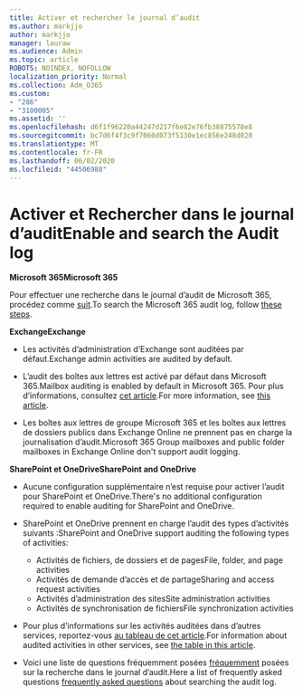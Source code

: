 ```yaml
---
title: Activer et rechercher le journal d’audit
ms.author: markjjo
author: markjjo
manager: lauraw
ms.audience: Admin
ms.topic: article
ROBOTS: NOINDEX, NOFOLLOW
localization_priority: Normal
ms.collection: Adm_O365
ms.custom:
- "286"
- "3100005"
ms.assetid: ''
ms.openlocfilehash: d6f1f96220a44247d217f6e82e76fb38875578e8
ms.sourcegitcommit: bc7d6f4f3c9f7060d073f5130e1ec856e248d020
ms.translationtype: MT
ms.contentlocale: fr-FR
ms.lasthandoff: 06/02/2020
ms.locfileid: "44506988"
---
```

# <a name="enable-and-search-the-audit-log"></a><span data-ttu-id="53503-102">Activer et Rechercher dans le journal d’audit</span><span class="sxs-lookup"><span data-stu-id="53503-102">Enable and search the Audit log</span></span>

<span data-ttu-id="53503-103">**Microsoft 365**</span><span class="sxs-lookup"><span data-stu-id="53503-103">**Microsoft 365**</span></span>

<span data-ttu-id="53503-104">Pour effectuer une recherche dans le journal d’audit de Microsoft 365, procédez comme [suit](https://docs.microsoft.com/microsoft-365/compliance/search-the-audit-log-in-security-and-compliance#search-the-audit-log).</span><span class="sxs-lookup"><span data-stu-id="53503-104">To search the Microsoft 365 audit log, follow [these steps](https://docs.microsoft.com/microsoft-365/compliance/search-the-audit-log-in-security-and-compliance#search-the-audit-log).</span></span>

<span data-ttu-id="53503-105">**Exchange**</span><span class="sxs-lookup"><span data-stu-id="53503-105">**Exchange**</span></span>

- <span data-ttu-id="53503-106">Les activités d’administration d’Exchange sont auditées par défaut.</span><span class="sxs-lookup"><span data-stu-id="53503-106">Exchange admin activities are audited by default.</span></span>

- <span data-ttu-id="53503-107">L’audit des boîtes aux lettres est activé par défaut dans Microsoft 365.</span><span class="sxs-lookup"><span data-stu-id="53503-107">Mailbox auditing is enabled by default in Microsoft 365.</span></span> <span data-ttu-id="53503-108">Pour plus d’informations, consultez [cet article](https://docs.microsoft.com/microsoft-365/compliance/enable-mailbox-auditing).</span><span class="sxs-lookup"><span data-stu-id="53503-108">For more information, see  [this article](https://docs.microsoft.com/microsoft-365/compliance/enable-mailbox-auditing).</span></span>

- <span data-ttu-id="53503-109">Les boîtes aux lettres de groupe Microsoft 365 et les boîtes aux lettres de dossiers publics dans Exchange Online ne prennent pas en charge la journalisation d’audit.</span><span class="sxs-lookup"><span data-stu-id="53503-109">Microsoft 365 Group mailboxes and public folder mailboxes in Exchange Online don't support audit logging.</span></span>

<span data-ttu-id="53503-110">**SharePoint et OneDrive**</span><span class="sxs-lookup"><span data-stu-id="53503-110">**SharePoint and OneDrive**</span></span>

- <span data-ttu-id="53503-111">Aucune configuration supplémentaire n’est requise pour activer l’audit pour SharePoint et OneDrive.</span><span class="sxs-lookup"><span data-stu-id="53503-111">There's no additional configuration required to enable auditing for SharePoint and OneDrive.</span></span>

- <span data-ttu-id="53503-112">SharePoint et OneDrive prennent en charge l’audit des types d’activités suivants :</span><span class="sxs-lookup"><span data-stu-id="53503-112">SharePoint and OneDrive support auditing the following types of activities:</span></span>

    - <span data-ttu-id="53503-113">Activités de fichiers, de dossiers et de pages</span><span class="sxs-lookup"><span data-stu-id="53503-113">File, folder, and page activities</span></span>
    - <span data-ttu-id="53503-114">Activités de demande d’accès et de partage</span><span class="sxs-lookup"><span data-stu-id="53503-114">Sharing and access request activities</span></span>
    - <span data-ttu-id="53503-115">Activités d’administration des sites</span><span class="sxs-lookup"><span data-stu-id="53503-115">Site administration activities</span></span>
    - <span data-ttu-id="53503-116">Activités de synchronisation de fichiers</span><span class="sxs-lookup"><span data-stu-id="53503-116">File synchronization activities</span></span>

- <span data-ttu-id="53503-117">Pour plus d’informations sur les activités auditées dans d’autres services, reportez-vous [au tableau de cet article](https://docs.microsoft.com/microsoft-365/compliance/search-the-audit-log-in-security-and-compliance#audited-activities).</span><span class="sxs-lookup"><span data-stu-id="53503-117">For information about audited activities in other services, see  [the table in this article](https://docs.microsoft.com/microsoft-365/compliance/search-the-audit-log-in-security-and-compliance#audited-activities).</span></span>

- <span data-ttu-id="53503-118">Voici une liste de questions fréquemment posées [fréquemment](https://docs.microsoft.com/microsoft-365/compliance/search-the-audit-log-in-security-and-compliance#frequently-asked-questions) posées sur la recherche dans le journal d’audit.</span><span class="sxs-lookup"><span data-stu-id="53503-118">Here a list of frequently asked questions [frequently asked questions](https://docs.microsoft.com/microsoft-365/compliance/search-the-audit-log-in-security-and-compliance#frequently-asked-questions) about searching the audit log.</span></span>